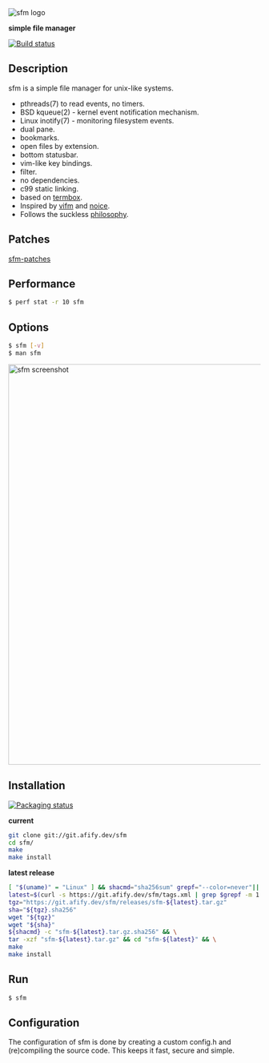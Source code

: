 <img src="https://afify.dev/img/sfm.png" alt="sfm logo"/>

**simple file manager**

[![Build status](https://ci.appveyor.com/api/projects/status/goq88ahjyvtjrui2?svg=true)](https://ci.appveyor.com/project/afify/sfm)

Description
------------
sfm is a simple file manager for unix-like systems.
* pthreads(7) to read events, no timers.
* BSD kqueue(2) - kernel event notification mechanism.
* Linux inotify(7) - monitoring filesystem events.
* dual pane.
* bookmarks.
* open files by extension.
* bottom statusbar.
* vim-like key bindings.
* filter.
* no dependencies.
* c99 static linking.
* based on [termbox](https://github.com/nsf/termbox).
* Inspired by [vifm](https://vifm.info/) and [noice](https://git.2f30.org/noice/).
* Follows the suckless [philosophy](https://suckless.org/philosophy/).

Patches
-------
[sfm-patches](https://github.com/afify/sfm-patches)

Performance
------------
```sh
$ perf stat -r 10 sfm
```

Options
-------
```sh
$ sfm [-v]
$ man sfm
```
<img src="https://afify.dev/img/sfm_sc.png" alt="sfm screenshot" width="800"/>

Installation
------------
<a href="https://repology.org/project/sfm-afify/versions">
    <img src="https://repology.org/badge/vertical-allrepos/sfm-afify.svg" alt="Packaging status">
</a>

**current**
```sh
git clone git://git.afify.dev/sfm
cd sfm/
make
make install
```
**latest release**
```sh
[ "$(uname)" = "Linux" ] && shacmd="sha256sum" grepf="--color=never"|| shacmd="sha256"
latest=$(curl -s https://git.afify.dev/sfm/tags.xml | grep $grepf -m 1 -o "\[v.*\]" | tr -d '[]')
tgz="https://git.afify.dev/sfm/releases/sfm-${latest}.tar.gz"
sha="${tgz}.sha256"
wget "${tgz}"
wget "${sha}"
${shacmd} -c "sfm-${latest}.tar.gz.sha256" && \
tar -xzf "sfm-${latest}.tar.gz" && cd "sfm-${latest}" && \
make
make install
```

Run
---
```sh
$ sfm
```

Configuration
-------------
The configuration of sfm is done by creating a custom config.h
and (re)compiling the source code. This keeps it fast, secure and simple.
